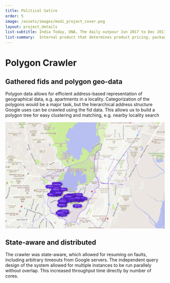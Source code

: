```yaml
---
title: Political Satire  
order: 5
image: /assets/images/modi_project_cover.png
layout: project_details
list-subtitle: India Today, DNA, The daily outpour Jun 2017 to Dec 2017
list-summary:  Internal product that determines product pricing, packaging, payment rules, post transaction scenarios such as refunds, and revenue recognition.
---
```


# Polygon Crawler

## Gathered fids and polygon geo-data

Polygon data allows for efficient address-based representation of geographical data, e.g. apartments in a locality. Categorization of the polygons would be a major task, but the hierarchical address structure Google uses can be crawled using the fid data. This allows us to build a polygon tree for easy clustering and matching, e.g. nearby locality search

![nearby-locality-search](/assets/images/polygons.png)

## State-aware and distributed

The crawler was state-aware, which allowed for resuming on faults, including arbitrary timeouts from Google servers. The independent query design of the system allowed for multiple instances to be run parallely without overlap. This increased throughput time directly by number of cores.
